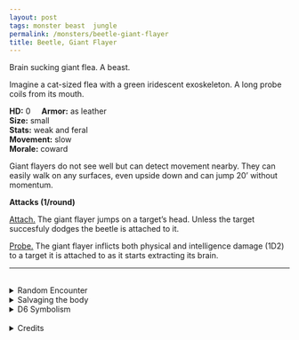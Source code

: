 ```yaml
---
layout: post
tags: monster beast  jungle
permalink: /monsters/beetle-giant-flayer
title: Beetle, Giant Flayer
---
```


Brain sucking giant flea. A beast.

Imagine a cat-sized flea with a green iridescent exoskeleton. A long probe coils from its mouth.

**HD:** 0  &nbsp; &nbsp;  **Armor:** as leather <br>
**Size:** small <br>
**Stats:** weak and feral<br>
**Movement:** slow <br>
**Morale:** coward <br>

Giant flayers do not see well but can detect movement nearby. They can easily walk on any surfaces, even upside down and can jump 20’ without momentum.

**Attacks (1/round)**

<ins>Attach.</ins> The giant flayer jumps on a target’s head. Unless the target succesfuly dodges the beetle is attached to it.

<ins>Probe.</ins> The giant flayer inflicts both physical and intelligence damage (1D2) to a target it is attached to as it starts extracting its brain.
<br>

---

<br> 

<details markdown="1">
<summary>Random Encounter</summary>

1. **Monster:** 2D4 giant flayers.
1. **Lair:** A damp cave echoing with eerie vibrations and filled with red eggs. <br>	&nbsp; OR <br>	**Omen:** Underwater-sounding cricket noises, close.
1. **Spoor:** A body, its eyes popped and its brain sucked dry.
1. **Tracks:** Underwater-sounding cricket noises, far away.
1. **Trace:** Smashed giant flayer.  
1. **Trace:** A dried, brainless body.
</details>

<details markdown="1">
<summary>Salvaging the body</summary>

Giant flayer shell can be used for armor but has 1-6 chance to break on each hit. A more common use would be to ground it to make a green iridescent dye.
</details>

<details markdown="1">
<summary>D6 Symbolism</summary>

In local cultures, it is a symbol of ...

1. Mind Flayers
1. Forgetfulness
1. Idiocy
1. Opera
1. Intellect
1. Sacred 
</details>

<br>

<details markdown="1">
<summary>Credits</summary>
The giant flayer beetle is an orginal creation of [Richard J. Leblanc Jr](http://savevsdragon.blogspot.com/2012/08/new-oebx1e-monster-giant-flayer-beetle.html). When adapting it to the GLoG, I made it slightly less sturdy but a bit more reliable: the original was only threatening when rolling a critical hit, this one does intelligence damage more often. — SaltyGoo
</details>

